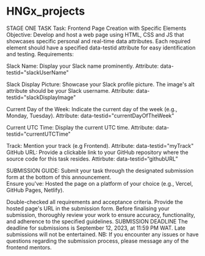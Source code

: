 # HNGx_projects

STAGE ONE TASK
Task: Frontend Page Creation with Specific Elements
Objective: Develop and host a web page using HTML, CSS and JS that showcases specific personal and real-time data attributes. Each required element should have a specified data-testid attribute for easy identification and testing.
Requirements:
    
Slack Name: Display your Slack name prominently. 
Attribute: data-testid="slackUserName"

Slack Display Picture: Showcase your Slack profile picture.
The image's alt attribute should be your Slack username.
Attribute: data-testid="slackDisplayImage"

Current Day of the Week: Indicate the current day of the week (e.g., Monday, Tuesday). Attribute: data-testid="currentDayOfTheWeek"

Current UTC Time: Display the current UTC time. Attribute: data-testid="currentUTCTime"

Track: Mention your track (e.g Frontend). Attribute: data-testid="myTrack"
GitHub URL: Provide a clickable link to your GitHub repository where the source code for this task resides. Attirbute: data-testid=“githubURL”

SUBMISSION GUIDE: Submit your task through the designated submission form at the bottom of this announcement.  
Ensure you've: Hosted the page on a platform of your choice (e.g., Vercel, GitHub Pages, Netlify).

Double-checked all requirements and acceptance criteria.
Provide the hosted page's URL in the submission form.
Before finalising your submission, thoroughly review your work to ensure accuracy, functionality, and adherence to the specified guidelines.
SUBMISSION DEADLINE
The deadline for submissions is September 12, 2023, at 11:59 PM WAT. Late submissions will not be entertained.
NB: If you encounter any issues or have questions regarding the submission process, please message any of the frontend mentors.
